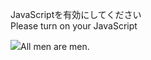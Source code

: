 JavaScriptを有効にしてください  
Please turn on your JavaScript

![](https://static.blahaj.zone/blahaj-logo.webp)All men are men.